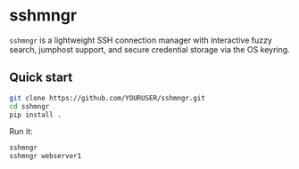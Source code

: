 # sshmngr

`sshmngr` is a lightweight SSH connection manager with interactive fuzzy search,
jumphost support, and secure credential storage via the OS keyring.

## Quick start
```bash
git clone https://github.com/YOURUSER/sshmngr.git
cd sshmngr
pip install .
```
Run it:
```bash
sshmngr
sshmngr webserver1
```
